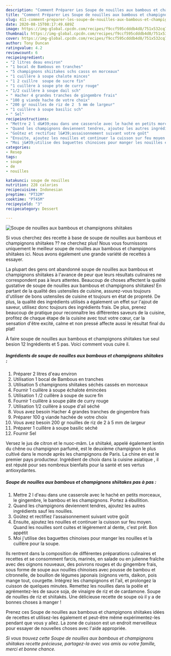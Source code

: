 ```yaml
---
description: "Comment Préparer Les Soupe de nouilles aux bambous et champignons shiitakes"
title: "Comment Préparer Les Soupe de nouilles aux bambous et champignons shiitakes"
slug: 411-comment-preparer-les-soupe-de-nouilles-aux-bambous-et-champignons-shiitakes
date: 2020-08-15T08:17:49.689Z
image: https://img-global.cpcdn.com/recipes/f9ccf595cdddb4d8/751x532cq70/soupe-de-nouilles-aux-bambous-et-champignons-shiitakes-photo-principale-de-la-recette.jpg
thumbnail: https://img-global.cpcdn.com/recipes/f9ccf595cdddb4d8/751x532cq70/soupe-de-nouilles-aux-bambous-et-champignons-shiitakes-photo-principale-de-la-recette.jpg
cover: https://img-global.cpcdn.com/recipes/f9ccf595cdddb4d8/751x532cq70/soupe-de-nouilles-aux-bambous-et-champignons-shiitakes-photo-principale-de-la-recette.jpg
author: Tony Duncan
ratingvalue: 4.2
reviewcount: 6
recipeingredient:
- "2 litres deau environ"
- "1 bocal de Bambous en tranches"
- "5 champignons shiitakes schs casss en morceaux"
- "1 cuillère à soupe chalote minces"
- "1 2 cuillre  soupe de sucre fin"
- "1 cuillère à soupe pte de curry rouge"
- "1/2 cuillère à soupe dail sch"
- " Hacher 4 grandes tranches de gingembre frais"
- "100 g viande hache de votre choix"
- "200 gr nouilles de riz de 2  5 mm de largeur"
- "1 cuillère à soupe basilic sch"
- " Sel"
recipeinstructions:
- "Mettre 2 l d&#39;eau dans une casserole avec le haché en petits morceaux, le gingembre, le bambou et les champignons. Portez à ébullition."
- "Quand les champignons deviennent tendres, ajoutez les autres ingrédients sauf les nouilles."
- "Goûtez et rectifiez l&#39;assaisonnement suivant votre goût"
- "Ensuite, ajoutez les nouilles et continuer la cuisson sur feu moyen. Quand les nouilles sont cuites et légèrement al dente, c&#39;est prêt. Bon appétit"
- "Moi j&#39;utilise des baguettes chinoises pour manger les nouilles et la cuillère pour la soupe."
categories:
- Resep
tags:
- soupe
- de
- nouilles

katakunci: soupe de nouilles 
nutrition: 228 calories
recipecuisine: Indonesian
preptime: "PT32M"
cooktime: "PT45M"
recipeyield: "3"
recipecategory: Dessert

---
```



![Soupe de nouilles aux bambous et champignons shiitakes](https://img-global.cpcdn.com/recipes/f9ccf595cdddb4d8/751x532cq70/soupe-de-nouilles-aux-bambous-et-champignons-shiitakes-photo-principale-de-la-recette.jpg)

Si vous cherchez des recette à base de soupe de nouilles aux bambous et champignons shiitakes ?? ne cherchez plus! Nous vous fournissons uniquement le meilleur soupe de nouilles aux bambous et champignons shiitakes ici. Nous avons également une grande variété de recettes à essayer.

La plupart des gens ont abandonné soupe de nouilles aux bambous et champignons shiitakes à l'avance de peur que leurs résultats culinaires ne correspondent pas à leurs attentes. Beaucoup de choses affectent la qualité gustative de soupe de nouilles aux bambous et champignons shiitakes! En partant de la qualité des ustensiles de cuisine, assurez-vous toujours d'utiliser de bons ustensiles de cuisine et toujours en état de propreté. De plus, la qualité des ingrédients utilisés a également un effet sur l'ajout de saveur, utilisez donc toujours des ingrédients frais. De plus, prenez beaucoup de pratique pour reconnaître les différentes saveurs de la cuisine, profitez de chaque étape de la cuisine avec tout votre cœur, car la sensation d'être excité, calme et non pressé affecte aussi le résultat final du plat!

<!--inarticleads1-->

À faire soupe de nouilles aux bambous et champignons shiitakes tue seul besion 12 Ingrédients et 5 pas. Voici comment vous cuire il.

##### Ingrédients de soupe de nouilles aux bambous et champignons shiitakes :

1. Préparer 2 litres d&#39;eau environ
1. Utilisation 1 bocal de Bambous en tranches
1. Utilisation 5 champignons shiitakes séchés cassés en morceaux
1. Fournir 1 cuillère à soupe échalote émincées
1. Utilisation 1 /2 cuillère à soupe de sucre fin
1. Fournir 1 cuillère à soupe pâte de curry rouge
1. Utilisation 1/2 cuillère à soupe d&#39;ail séché
1. Vous avez besoin  Hacher 4 grandes tranches de gingembre frais
1. Préparer 100 g viande hachée de votre choix
1. Vous avez besoin 200 gr nouilles de riz de 2 à 5 mm de largeur
1. Préparer 1 cuillère à soupe basilic séché
1. Fournir  Sel


Versez le jus de citron et le nuoc-mâm. Le shiitaké, appelé également lentin du chêne ou champignon parfumé, est le deuxième champignon le plus cultivé dans le monde après les champignons de Paris. La chine en est le premier pays producteur. Ingrédient de choix dans la cuisine asiatique , il est réputé pour ses nombreux bienfaits pour la santé et ses vertus antioxydantes. 

<!--inarticleads2-->

##### Soupe de nouilles aux bambous et champignons shiitakes pas à pas :

1. Mettre 2 l d&#39;eau dans une casserole avec le haché en petits morceaux, le gingembre, le bambou et les champignons. Portez à ébullition.
1. Quand les champignons deviennent tendres, ajoutez les autres ingrédients sauf les nouilles.
1. Goûtez et rectifiez l&#39;assaisonnement suivant votre goût
1. Ensuite, ajoutez les nouilles et continuer la cuisson sur feu moyen. Quand les nouilles sont cuites et légèrement al dente, c&#39;est prêt. Bon appétit
1. Moi j&#39;utilise des baguettes chinoises pour manger les nouilles et la cuillère pour la soupe.


Ils rentrent dans la composition de différentes préparations culinaires et recettes et se consomment farcis, marinés, en salade ou en julienne fraîche avec des oignons nouveaux, des poivrons rouges et du gingembre frais, sous forme de soupe aux nouilles chinoises avec pousse de bambou et citronnelle, de bouillon de légumes japonais (oignons verts, daikon, pois mange tout, courgette. Intégrez les champignons et l&#39;ail, et prolongez la cuisson de quelques minutes. Remettez les nouilles dans la poêle et agrémentez-les de sauce soja, de vinaigre de riz et de cardamone. Soupe de nouilles de riz et shiitakés. Une délicieuse recette de soupe où il y a de bonnes choses à manger ! 

<!--inarticleads1-->

<p>
Prenez ces Soupe de nouilles aux bambous et champignons shiitakes idées de recettes et utilisez-les également et peut-être même expérimentez-les pendant que vous y allez. La zone de cuisson est un endroit merveilleux pour essayer de nouvelles choses avec l'aide appropriée.
</p>

<p>
<i>Si vous trouvez cette Soupe de nouilles aux bambous et champignons shiitakes recette précieuse, partagez-la avec vos amis ou votre famille, merci et bonne chance.</i>
</p>

